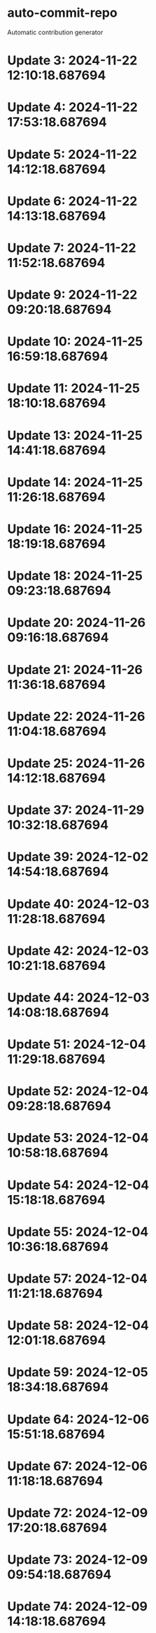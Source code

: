 # auto-commit-repo

Automatic contribution generator

# Update 3: 2024-11-22 12:10:18.687694

# Update 4: 2024-11-22 17:53:18.687694

# Update 5: 2024-11-22 14:12:18.687694

# Update 6: 2024-11-22 14:13:18.687694

# Update 7: 2024-11-22 11:52:18.687694

# Update 9: 2024-11-22 09:20:18.687694

# Update 10: 2024-11-25 16:59:18.687694

# Update 11: 2024-11-25 18:10:18.687694

# Update 13: 2024-11-25 14:41:18.687694

# Update 14: 2024-11-25 11:26:18.687694

# Update 16: 2024-11-25 18:19:18.687694

# Update 18: 2024-11-25 09:23:18.687694

# Update 20: 2024-11-26 09:16:18.687694

# Update 21: 2024-11-26 11:36:18.687694

# Update 22: 2024-11-26 11:04:18.687694

# Update 25: 2024-11-26 14:12:18.687694

# Update 37: 2024-11-29 10:32:18.687694

# Update 39: 2024-12-02 14:54:18.687694

# Update 40: 2024-12-03 11:28:18.687694

# Update 42: 2024-12-03 10:21:18.687694

# Update 44: 2024-12-03 14:08:18.687694

# Update 51: 2024-12-04 11:29:18.687694

# Update 52: 2024-12-04 09:28:18.687694

# Update 53: 2024-12-04 10:58:18.687694

# Update 54: 2024-12-04 15:18:18.687694

# Update 55: 2024-12-04 10:36:18.687694

# Update 57: 2024-12-04 11:21:18.687694

# Update 58: 2024-12-04 12:01:18.687694

# Update 59: 2024-12-05 18:34:18.687694

# Update 64: 2024-12-06 15:51:18.687694

# Update 67: 2024-12-06 11:18:18.687694

# Update 72: 2024-12-09 17:20:18.687694

# Update 73: 2024-12-09 09:54:18.687694

# Update 74: 2024-12-09 14:18:18.687694
